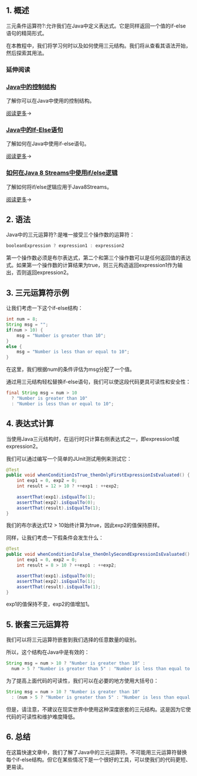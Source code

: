 ## 1. 概述

三元条件运算符?:允许我们在Java中定义表达式。它是同样返回一个值的if-else语句的精简形式。

在本教程中，我们将学习何时以及如何使用三元结构。我们将从查看其语法开始，然后探索其用法。

### 延伸阅读

### [Java中的控制结构](https://www.baeldung.com/java-control-structures)

了解你可以在Java中使用的控制结构。

[阅读更多](https://www.baeldung.com/java-control-structures)→

### [Java中的If-Else语句](https://www.baeldung.com/java-if-else)

了解如何在Java中使用if-else语句。

[阅读更多](https://www.baeldung.com/java-if-else)→

### [如何在Java 8 Streams中使用if/else逻辑](https://www.baeldung.com/java-8-streams-if-else-logic)

了解如何将if/else逻辑应用于Java8Streams。

[阅读更多](https://www.baeldung.com/java-8-streams-if-else-logic)→

## 2. 语法

Java中的三元运算符?:是唯一接受三个操作数的运算符：

```java
booleanExpression ? expression1 : expression2
```

第一个操作数必须是布尔表达式，第二个和第三个操作数可以是任何返回值的表达式。如果第一个操作数的计算结果为true，则三元构造返回expression1作为输出，否则返回expression2。

## 3. 三元运算符示例

让我们考虑一下这个if-else结构：

```java
int num = 8;
String msg = "";
if(num > 10) {
    msg = "Number is greater than 10";
}
else {
    msg = "Number is less than or equal to 10";
}
```

在这里，我们根据num的条件评估为msg分配了一个值。

通过用三元结构轻松替换if-else语句，我们可以使这段代码更具可读性和安全性：

```java
final String msg = num > 10 
  ? "Number is greater than 10" 
  : "Number is less than or equal to 10";
```

## 4. 表达式计算

当使用Java三元结构时，在运行时只计算右侧表达式之一，即expression1或expression2。

我们可以通过编写一个简单的JUnit测试用例来测试它：

```java
@Test
public void whenConditionIsTrue_thenOnlyFirstExpressionIsEvaluated() {
    int exp1 = 0, exp2 = 0;
    int result = 12 > 10 ? ++exp1 : ++exp2;
    
    assertThat(exp1).isEqualTo(1);
    assertThat(exp2).isEqualTo(0);
    assertThat(result).isEqualTo(1);
}
```

我们的布尔表达式12 > 10始终计算为true，因此exp2的值保持原样。

同样，让我们考虑一下假条件会发生什么：

```java
@Test
public void whenConditionIsFalse_thenOnlySecondExpressionIsEvaluated() {
    int exp1 = 0, exp2 = 0;
    int result = 8 > 10 ? ++exp1 : ++exp2;

    assertThat(exp1).isEqualTo(0);
    assertThat(exp2).isEqualTo(1);
    assertThat(result).isEqualTo(1);
}
```

exp1的值保持不变，exp2的值增加1。

## 5. 嵌套三元运算符

我们可以将三元运算符嵌套到我们选择的任意数量的级别。

所以，这个结构在Java中是有效的：

```java
String msg = num > 10 ? "Number is greater than 10" : 
  num > 5 ? "Number is greater than 5" : "Number is less than equal to 5";
```

为了提高上面代码的可读性，我们可以在必要的地方使用大括号()：

```java
String msg = num > 10 ? "Number is greater than 10" 
  : (num > 5 ? "Number is greater than 5" : "Number is less than equal to 5");
```

但是，请注意，不建议在现实世界中使用这种深度嵌套的三元结构。这是因为它使代码的可读性和维护难度降低。

## 6. 总结

在这篇快速文章中，我们了解了Java中的三元运算符。不可能用三元运算符替换每个if-else结构。但它在某些情况下是一个很好的工具，可以使我们的代码更短、更易读。